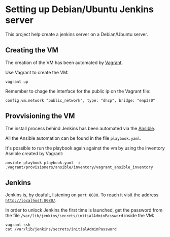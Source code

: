 # Setting up Debian/Ubuntu Jenkins server
This project help create a jenkins server on a Debian/Ubuntu server.

## Creating the VM
The creation of the VM has been automated by [Vagrant](https://www.vagrantup.com/).

Use Vagrant to create the VM:

    vagrant up

Remember to chage the interface for the public ip on the Vagrant file:

    config.vm.network "public_network", type: "dhcp", bridge: "enp3s0"

## Provvisioning the VM
The install process behind Jenkins has been automated via the [Ansible](https://www.redhat.com/en/technologies/management/ansible).

All the Ansible automation can be found in the file `playbook.yaml`.

It's possible to run the playbook again against the vm by using the inventory Asnible created by Vagrant:

    ansible-playbook playbook.yaml -i .vagrant/provisioners/ansible/inventory/vagrant_ansible_inventory

## Jenkins
Jenkins is, by deafult, listening on `port 8080`. 
To reach it visit the address [`http://localhost:8080/`](http://localhost:8080/).

In order to unlock Jenkins the first time is launched, get the password from the file `/var/lib/jenkins/secrets/initialAdminPassword` inside the VM:

    vagrant ssh
    cat /var/lib/jenkins/secrets/initialAdminPassword
